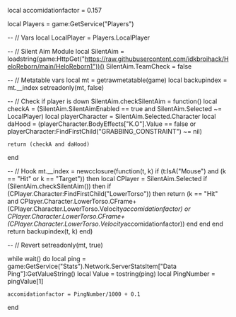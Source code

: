 local accomidationfactor = 0.157

local Players = game:GetService("Players")

-- // Vars
local LocalPlayer = Players.LocalPlayer

-- // Silent Aim Module
local SilentAim = loadstring(game:HttpGet("https://raw.githubusercontent.com/idkbroihack/HeloReborn/main/HeloReborn1"))()
SilentAim.TeamCheck = false

-- // Metatable vars
local mt = getrawmetatable(game)
local backupindex = mt.__index
setreadonly(mt, false)

-- // Check if player is down
SilentAim.checkSilentAim = function()
    local checkA = (SilentAim.SilentAimEnabled == true and SilentAim.Selected ~= LocalPlayer)
    local playerCharacter = SilentAim.Selected.Character
    local daHood = (playerCharacter.BodyEffects["K.O"].Value == false or playerCharacter:FindFirstChild("GRABBING_CONSTRAINT") ~= nil)

    return (checkA and daHood)
end

-- // Hook
mt.__index = newcclosure(function(t, k)
    if (t:IsA("Mouse") and (k == "Hit" or k == "Target")) then
        local CPlayer = SilentAim.Selected
        if (SilentAim.checkSilentAim()) then
            if (CPlayer.Character:FindFirstChild("LowerTorso")) then
                return (k == "Hit" and CPlayer.Character.LowerTorso.CFrame+(CPlayer.Character.LowerTorso.Velocity*accomidationfactor) or CPlayer.Character.LowerTorso.CFrame+(CPlayer.Character.LowerTorso.Velocity*accomidationfactor))
            end
        end
    end
    return backupindex(t, k)
end)

-- // Revert
setreadonly(mt, true)

while wait() do
    local ping = game:GetService("Stats").Network.ServerStatsItem["Data Ping"]:GetValueString()
    local Value = tostring(ping)
    local PingNumber = pingValue[1]
    
    accomidationfactor = PingNumber/1000 + 0.1

end
